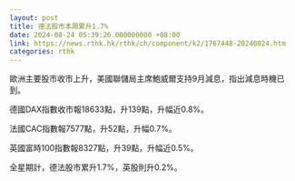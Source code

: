 ```yaml
---
layout: post
title: 德法股市本周累升1.7%
date: 2024-08-24 05:39:26.000000000 +08:00
link: https://news.rthk.hk/rthk/ch/component/k2/1767448-20240824.htm
categories: rthk
---
```


歐洲主要股市收市上升，美國聯儲局主席鮑威爾支持9月減息，指出減息時機已到。

德國DAX指數收市報18633點，升139點，升幅近0.8%。

法國CAC指數報7577點，升52點，升幅0.7%。

英國富時100指數報8327點，升39點，升幅近0.5%。

全星期計，德法股市累升1.7%，英股則升0.2%。
